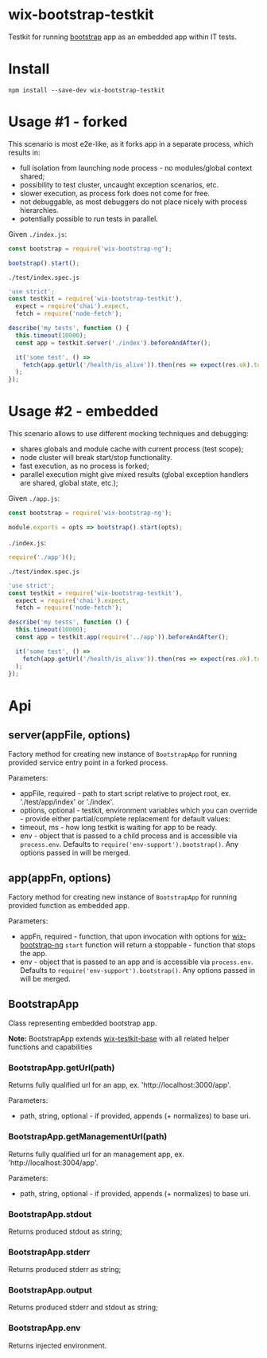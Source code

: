 # wix-bootstrap-testkit

Testkit for running [bootstrap](../) app as an embedded app within IT tests.

# Install

```
npm install --save-dev wix-bootstrap-testkit
```

# Usage #1 - forked

This scenario is most e2e-like, as it forks app in a separate process, which results in:
 - full isolation from launching node process - no modules/global context shared;
 - possibility to test cluster, uncaught exception scenarios, etc.
 - slower execution, as process fork does not come for free.
 - not debuggable, as most debuggers do not place nicely with process hierarchies.
 - potentially possible to run tests in parallel.

Given `./index.js`:
```js
const bootstrap = require('wix-bootstrap-ng');

bootstrap().start();
```

`./test/index.spec.js`
```js
'use strict';
const testkit = require('wix-bootstrap-testkit'),
  expect = require('chai').expect,
  fetch = require('node-fetch');

describe('my tests', function () {
  this.timeout(10000);
  const app = testkit.server('./index').beforeAndAfter();

  it('some test', () => 
    fetch(app.getUrl('/health/is_alive')).then(res => expect(res.ok).to.be.true)
  );
});
```

# Usage #2 - embedded

This scenario allows to use different mocking techniques and debugging:
 - shares globals and module cache with current process (test scope);
 - node cluster will break start/stop functionality.
 - fast execution, as no process is forked;
 - parallel execution might give mixed results (global exception handlers are shared, global state, etc.);

Given `./app.js`:
```js
const bootstrap = require('wix-bootstrap-ng');

module.exports = opts => bootstrap().start(opts);
```

`./index.js`:
```js
require('./app')();
```

`./test/index.spec.js`
```js
'use strict';
const testkit = require('wix-bootstrap-testkit'),
  expect = require('chai').expect,
  fetch = require('node-fetch');

describe('my tests', function () {
  this.timeout(10000);
  const app = testkit.app(require('../app')).beforeAndAfter();

  it('some test', () => 
    fetch(app.getUrl('/health/is_alive')).then(res => expect(res.ok).to.be.true)
  );
});
```

# Api

## server(appFile, options)
Factory method for creating new instance of `BootstrapApp` for running provided service entry point in a forked process.

Parameters:
 - appFile, required - path to start script relative to project root, ex. './test/app/index' or './index'.
 - options, optional - testkit, environment variables which you can override - provide either partial/complete replacement for default values:
  - timeout, ms - how long testkit is waiting for app to be ready.
  - env - object that is passed to a child process and is accessible via `process.env`. Defaults to `require('env-support').bootstrap()`. Any options passed in will be merged.

## app(appFn, options)
Factory method for creating new instance of `BootstrapApp` for running provided function as embedded app.

Parameters:
 - appFn, required - function, that upon invocation with options for [wix-bootstrap-ng](../../bootstrap-ng/wix-bootstrap-ng) `start` function will return a stoppable - function that stops the app.
 - env - object that is passed to an app and is accessible via `process.env`. Defaults to `require('env-support').bootstrap()`. Any options passed in will be merged.

## BootstrapApp
Class representing embedded bootstrap app.

**Note:** BootstrapApp extends [wix-testkit-base](../../testing/wix-testkit-base) with all related helper functions and capabilities
 
### BootstrapApp.getUrl(path)
Returns fully qualified url for an app, ex. 'http://localhost:3000/app'.
 
Parameters:
 - path, string, optional - if provided, appends (+ normalizes) to base uri.

### BootstrapApp.getManagementUrl(path)
Returns fully qualified url for an management app, ex. 'http://localhost:3004/app'.
 
Parameters:
 - path, string, optional - if provided, appends (+ normalizes) to base uri.

### BootstrapApp.stdout
Returns produced stdout as string;

### BootstrapApp.stderr
Returns produced stderr as string;

### BootstrapApp.output
Returns produced stderr and stdout as string;

### BootstrapApp.env
Returns injected environment.